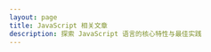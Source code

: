 ```yaml
---
layout: page
title: JavaScript 相关文章
description: 探索 JavaScript 语言的核心特性与最佳实践
---
```


<script setup>
import { data as posts } from '../.vitepress/posts.data'
import { computed } from 'vue'

const javascriptPosts = computed(() => {
  return posts.filter(post => 
    post.frontmatter.tags?.includes('JavaScript') || 
    post.frontmatter.category === 'JavaScript' ||
    post.title.toLowerCase().includes('javascript')
  ).sort((a, b) => new Date(b.frontmatter.date) - new Date(a.frontmatter.date))
})

const formatDate = (date) => {
  return new Date(date).toLocaleDateString('zh-CN', {
    year: 'numeric',
    month: 'long',
    day: 'numeric'
  })
}
</script>

<template>
  <div class="tech-posts-container">
    <div class="page-header">
      <div class="tech-icon">🟨</div>
      <h1 class="page-title">JavaScript 文章</h1>
      <p class="page-description">探索 JavaScript 语言的核心特性、ES6+ 新特性和编程技巧</p>
      <div class="posts-count">
        共 {{ javascriptPosts.length }} 篇文章
      </div>
    </div>
    
    <div v-if="javascriptPosts.length > 0" class="posts-grid">
      <article v-for="post in javascriptPosts" :key="post.url" class="post-card">
        <div class="post-header">
          <h2 class="post-title">
            <a :href="post.url">{{ post.title }}</a>
          </h2>
          <div class="post-date">
            📅 {{ formatDate(post.frontmatter.date) }}
          </div>
        </div>
        
        <p class="post-excerpt" v-if="post.excerpt">{{ post.excerpt }}</p>
        
        <div class="post-footer">
          <div class="post-category" v-if="post.frontmatter.category">
            {{ post.frontmatter.category }}
          </div>
          <div class="post-tags" v-if="post.frontmatter.tags">
            <span v-for="tag in post.frontmatter.tags" :key="tag" class="tag">
              {{ tag }}
            </span>
          </div>
        </div>
      </article>
    </div>
    
    <div v-else class="empty-state">
      <div class="empty-icon">📝</div>
      <div class="empty-text">暂无 JavaScript 相关文章</div>
      <div class="empty-hint">敬请期待更多精彩内容</div>
      <a href="/posts/" class="back-button">查看所有文章</a>
    </div>
  </div>
</template>

<style scoped>
.tech-posts-container {
  max-width: 1200px;
  margin: 0 auto;
  padding: 2rem;
}

.page-header {
  text-align: center;
  margin-bottom: 3rem;
}

.tech-icon {
  font-size: 4rem;
  margin-bottom: 1rem;
}

.page-title {
  font-size: 2.5rem;
  font-weight: 700;
  color: var(--vp-c-text-1);
  margin-bottom: 1rem;
  background: linear-gradient(135deg, #f7df1e, #d4af12);
  -webkit-background-clip: text;
  -webkit-text-fill-color: transparent;
  background-clip: text;
}

.page-description {
  color: var(--vp-c-text-2);
  font-size: 1.125rem;
  margin-bottom: 2rem;
}

.posts-count {
  background: var(--vp-c-bg-alt);
  padding: 1rem 2rem;
  border-radius: 1rem;
  border: 1px solid var(--vp-c-divider-light);
  display: inline-block;
  color: var(--vp-c-text-2);
}

.posts-grid {
  display: grid;
  grid-template-columns: repeat(auto-fill, minmax(350px, 1fr));
  gap: 2rem;
}

.post-card {
  background: var(--vp-c-bg);
  border-radius: 1rem;
  padding: 2rem;
  border: 1px solid var(--vp-c-divider-light);
  transition: all 0.3s ease;
  height: 100%;
  display: flex;
  flex-direction: column;
  box-shadow: 0 4px 6px -1px rgba(0, 0, 0, 0.1);
}

.post-card:hover {
  transform: translateY(-8px);
  box-shadow: 0 20px 25px -5px rgba(0, 0, 0, 0.1);
  border-color: #f7df1e;
}

.post-header {
  margin-bottom: 1rem;
}

.post-title {
  font-size: 1.375rem;
  font-weight: 600;
  color: var(--vp-c-text-1);
  margin-bottom: 0.75rem;
  line-height: 1.4;
}

.post-title a {
  color: inherit;
  text-decoration: none;
  transition: color 0.3s ease;
}

.post-title a:hover {
  color: #f7df1e;
}

.post-date {
  color: var(--vp-c-text-2);
  font-size: 0.875rem;
}

.post-excerpt {
  color: var(--vp-c-text-2);
  line-height: 1.6;
  margin-bottom: 1.5rem;
  flex-grow: 1;
}

.post-footer {
  display: flex;
  justify-content: space-between;
  align-items: center;
  margin-top: auto;
  gap: 1rem;
}

.post-category {
  background: linear-gradient(135deg, #f7df1e, #d4af12);
  color: black;
  padding: 0.375rem 1rem;
  border-radius: 1rem;
  font-size: 0.75rem;
  font-weight: 500;
}

.post-tags {
  display: flex;
  gap: 0.5rem;
  flex-wrap: wrap;
}

.tag {
  background: var(--vp-c-bg-alt);
  color: var(--vp-c-text-2);
  padding: 0.25rem 0.75rem;
  border-radius: 0.5rem;
  font-size: 0.75rem;
  border: 1px solid var(--vp-c-divider);
  transition: all 0.3s ease;
}

.tag:hover {
  background: #f7df1e;
  color: black;
  border-color: #f7df1e;
}

.empty-state {
  text-align: center;
  padding: 4rem 2rem;
  color: var(--vp-c-text-2);
}

.empty-icon {
  font-size: 4rem;
  margin-bottom: 1rem;
}

.empty-text {
  font-size: 1.25rem;
  margin-bottom: 1rem;
}

.empty-hint {
  font-size: 1rem;
  color: var(--vp-c-text-3);
  margin-bottom: 2rem;
}

.back-button {
  background: #f7df1e;
  color: black;
  padding: 0.75rem 2rem;
  border-radius: 0.75rem;
  text-decoration: none;
  font-weight: 500;
  transition: all 0.3s ease;
  display: inline-block;
}

.back-button:hover {
  background: #d4af12;
  transform: translateY(-2px);
}

@media (max-width: 768px) {
  .tech-posts-container {
    padding: 1rem;
  }
  
  .page-title {
    font-size: 2rem;
  }
  
  .posts-grid {
    grid-template-columns: 1fr;
  }
  
  .post-card {
    padding: 1.5rem;
  }
  
  .post-footer {
    flex-direction: column;
    align-items: flex-start;
    gap: 1rem;
  }
}
</style>
